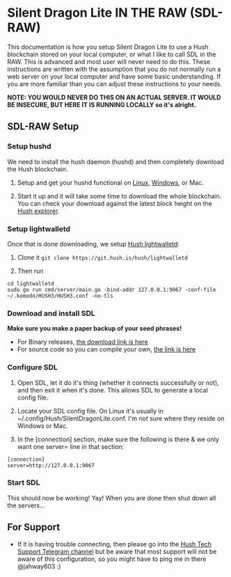 # Silent Dragon Lite IN THE RAW (SDL-RAW)

This documentation is how you setup Silent Dragon Lite to use a Hush blockchain stored on your local computer, or what I like to call SDL in the RAW. This is advanced and most user will never need to do this. These instructions are written with the assumption that you do not normally run a web server on your local computer and have some basic understanding. If you are more familiar than you can adjust these instructions to your needs.

**NOTE: YOU WOULD NEVER DO THIS ON AN ACTUAL SERVER. IT WOULD BE INSECURE, BUT HERE IT IS RUNNING LOCALLY so it's alright.**

## SDL-RAW Setup

### Setup hushd

We need to install the hush daemon (hushd) and then completely download the Hush blockchain.

1. Setup and get your hushd functional on [Linux](../hushd-desktop-linux.md), [Windows](../hushd-desktop-windows.md), or Mac.

1. Start it up and it will take some time to download the whole blockchain. You can check your download against the latest block height on the [Hush explorer](https://explorer.hush.is/).

### Setup lightwalletd

Once that is done downloading, we setup [Hush lightwalletd](https://git.hush.is/hush/lightwalletd):

1. Clone it ```git clone https://git.hush.is/hush/lightwalletd```

1. Then run
```shell script
cd lightwalletd
sudo go run cmd/server/main.go -bind-addr 127.0.0.1:9067 -conf-file ~/.komodo/HUSH3/HUSH3.conf -no-tls
```

### Download and install SDL

**Make sure you make a paper backup of your seed phrases!**

- For Binary releases, [the download link is here](https://git.hush.is/hush/SilentDragonLite/releases)
- For source code so you can compile your own, [the link is here](https://git.hush.is/hush/SilentDragonLite/src/branch/master/README.md)

### Configure SDL

1. Open SDL, let it do it's thing (whether it connects successfully or not), and then exit it when it's done. This allows SDL to generate a local config file.

1. Locate your SDL config file. On Linux it's usually in ~/.config/Hush/SilentDragonLite.conf. I'm not sure where they reside on Windows or Mac.

1. In the [connection] section, make sure the following is there & we only want one server= line in that section:
```shell script
[connection]
server=http://127.0.0.1:9067
```

### Start SDL 

This should now be working! Yay! When you are done then shut down all the servers...

## For Support

- If it is having trouble connecting, then please go into the [Hush Tech Support Telegram channel](https://t.me/hush8support) but be aware that most support will not be aware of this configuration, so you might have to ping me in there @jahway603 :)

